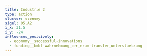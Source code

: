```yaml
---
title: Industrie 2
type: action
cluster: economy
sigel: 05.A2
i_x: 31.5
i_y: -24
influences_positively:
  - economy__successful-innovations
  - funding__bmbf-wahrnehmung_der_erum-transfer_unterstuetzung
---
```

